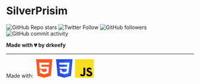 # SilverPrisim
![GitHub Repo stars](https://img.shields.io/github/stars/drkeefy/SilverPrisim?style=social)
![Twitter Follow](https://img.shields.io/twitter/follow/drkeefy?style=social)
![GitHub followers](https://img.shields.io/github/followers/drkeefy?style=social)
![GitHub commit activity](https://img.shields.io/github/commit-activity/w/drkeefy/SilverPrisim)

**__Made with 💔 by drkeefy__**







---
Made with:
<img src="https://github.com/KeithKhaotic/KeithKhaotic/blob/images/image_2022-06-24_175949532.png?raw=true"
width="50"
height="50">
<img src="https://github.com/KeithKhaotic/KeithKhaotic/blob/images/image_2022-06-18_182301764.png?raw=true"
width="50"
height="50">
<img src="https://github.com/KeithKhaotic/KeithKhaotic/blob/images/image_2022-06-18_182337463.png?raw=true"
width="50"
height="50">


